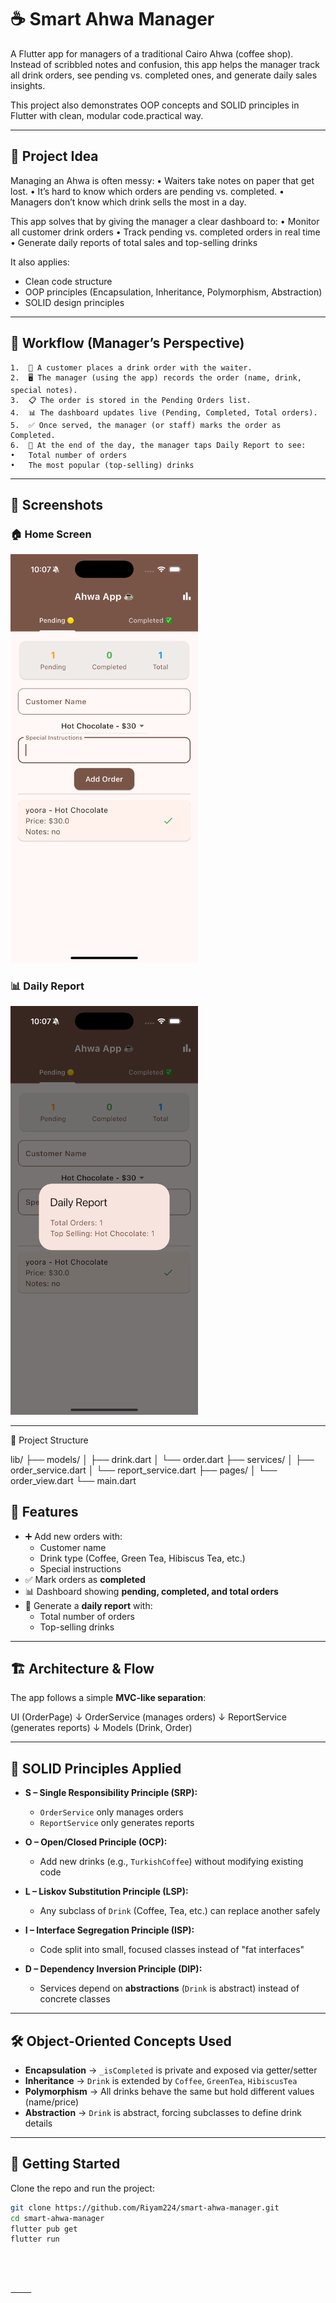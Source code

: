 # ☕ Smart Ahwa Manager

A Flutter app for managers of a traditional Cairo Ahwa (coffee shop).
Instead of scribbled notes and confusion, this app helps the manager track all drink orders, see pending vs. completed ones, and generate daily sales insights.

This project also demonstrates OOP concepts and SOLID principles in Flutter with clean, modular code.practical way.  

---

## 🎯 Project Idea

Managing an Ahwa is often messy:
	•	Waiters take notes on paper that get lost.
	•	It’s hard to know which orders are pending vs. completed.
	•	Managers don’t know which drink sells the most in a day.

This app solves that by giving the manager a clear dashboard to:
	•	Monitor all customer drink orders
	•	Track pending vs. completed orders in real time
	•	Generate daily reports of total sales and top-selling drinks

It also applies:

- Clean code structure  
- OOP principles (Encapsulation, Inheritance, Polymorphism, Abstraction)  
- SOLID design principles  

---

## 🔄 Workflow (Manager’s Perspective)
	1.	👤 A customer places a drink order with the waiter.
	2.	🖥️ The manager (using the app) records the order (name, drink, special notes).
	3.	📋 The order is stored in the Pending Orders list.
	4.	📊 The dashboard updates live (Pending, Completed, Total orders).
	5.	✅ Once served, the manager (or staff) marks the order as Completed.
	6.	📌 At the end of the day, the manager taps Daily Report to see:
	•	Total number of orders
	•	The most popular (top-selling) drinks

 ---

## 📸 Screenshots

### 🏠 Home Screen  

<img src="screenshots/home.png" width="300" />

### 📊 Daily Report  

<img src="screenshots/daily_report.png" width="300" />

---

📂 Project Structure

lib/
 ├── models/
 │   ├── drink.dart
 │   └── order.dart
 ├── services/
 │   ├── order_service.dart
 │   └── report_service.dart
 ├── pages/
 │   └── order_view.dart
 └── main.dart

## 📌 Features

- ➕ Add new orders with:
  - Customer name  
  - Drink type (Coffee, Green Tea, Hibiscus Tea, etc.)  
  - Special instructions  
- ✅ Mark orders as **completed**  
- 📊 Dashboard showing **pending, completed, and total orders**  
- 📝 Generate a **daily report** with:
  - Total number of orders  
  - Top-selling drinks  

---

## 🏗 Architecture & Flow

The app follows a simple **MVC-like separation**:

UI (OrderPage)
↓
OrderService (manages orders)
↓
ReportService (generates reports)
↓
Models (Drink, Order)

---

## 🔑 SOLID Principles Applied

- **S – Single Responsibility Principle (SRP):**  
  - `OrderService` only manages orders  
  - `ReportService` only generates reports  

- **O – Open/Closed Principle (OCP):**  
  - Add new drinks (e.g., `TurkishCoffee`) without modifying existing code  

- **L – Liskov Substitution Principle (LSP):**  
  - Any subclass of `Drink` (Coffee, Tea, etc.) can replace another safely  

- **I – Interface Segregation Principle (ISP):**  
  - Code split into small, focused classes instead of "fat interfaces"  

- **D – Dependency Inversion Principle (DIP):**  
  - Services depend on **abstractions** (`Drink` is abstract) instead of concrete classes  

---

## 🛠 Object-Oriented Concepts Used

- **Encapsulation** → `_isCompleted` is private and exposed via getter/setter  
- **Inheritance** → `Drink` is extended by `Coffee`, `GreenTea`, `HibiscusTea`  
- **Polymorphism** → All drinks behave the same but hold different values (name/price)  
- **Abstraction** → `Drink` is abstract, forcing subclasses to define drink details  

---

## 🚀 Getting Started

Clone the repo and run the project:

```bash
git clone https://github.com/Riyam224/smart-ahwa-manager.git
cd smart-ahwa-manager
flutter pub get
flutter run




⸻

